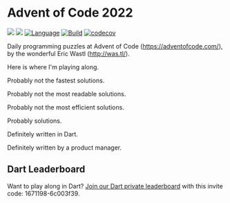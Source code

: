# Advent of Code 2022

![](https://img.shields.io/badge/day%20📅-8-blue)
![](https://img.shields.io/badge/stars%20⭐-16-yellow)
[![Language](https://img.shields.io/badge/language-Dart-blue.svg)](https://dart.dev)
[![Build](https://github.com/timsneath/advent-of-code-2022/actions/workflows/build.yml/badge.svg)](https://github.com/timsneath/advent-of-code-2022/actions/workflows/build.yml)
[![codecov](https://codecov.io/gh/timsneath/advent-of-code-2022/branch/main/graph/badge.svg?token=KuWixof02N)](https://codecov.io/gh/timsneath/advent-of-code-2022)

Daily programming puzzles at Advent of Code (<https://adventofcode.com/>), by the wonderful Eric Wastl (<http://was.tl/>).

Here is where I'm playing along.

Probably not the fastest solutions.

Probably not the most readable solutions.

Probably not the most efficient solutions.

Probably solutions.

Definitely written in Dart.

Definitely written by a product manager.

## Dart Leaderboard

Want to play along in Dart? [Join our Dart private leaderboard](https://adventofcode.com/2022/leaderboard/private) with this invite code: 1671198-6c003f39.
